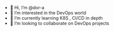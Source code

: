 - 👋 Hi, I’m @dor-a
- 👀 I’m interested in the DevOps world
- 🌱 I’m currently learning K8S , CI/CD in depth
- 💞️ I’m looking to collaborate on DevOps projects


<!---
dor-a/dor-a is a ✨ special ✨ repository because its `README.md` (this file) appears on your GitHub profile.
You can click the Preview link to take a look at your changes.
--->
